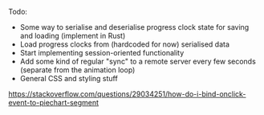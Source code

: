 Todo:

- Some way to serialise and deserialise progress clock state for saving and loading (implement in Rust)
- Load progress clocks from (hardcoded for now) serialised data
- Start implementing session-oriented functionality
- Add some kind of regular "sync" to a remote server every few seconds (separate from the animation loop)
- General CSS and styling stuff

https://stackoverflow.com/questions/29034251/how-do-i-bind-onclick-event-to-piechart-segment

